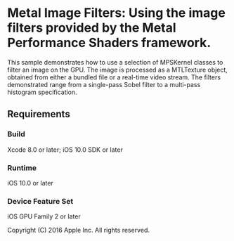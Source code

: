 # Metal Image Filters: Using the image filters provided by the Metal Performance Shaders framework.

This sample demonstrates how to use a selection of MPSKernel classes to filter an image on the GPU. The image is processed as a MTLTexture object, obtained from either a bundled file or a real-time video stream. The filters demonstrated range from a single-pass Sobel filter to a multi-pass histogram specification.

## Requirements

### Build

Xcode 8.0 or later; iOS 10.0 SDK or later

### Runtime

iOS 10.0 or later

### Device Feature Set

iOS GPU Family 2 or later

Copyright (C) 2016 Apple Inc. All rights reserved.
